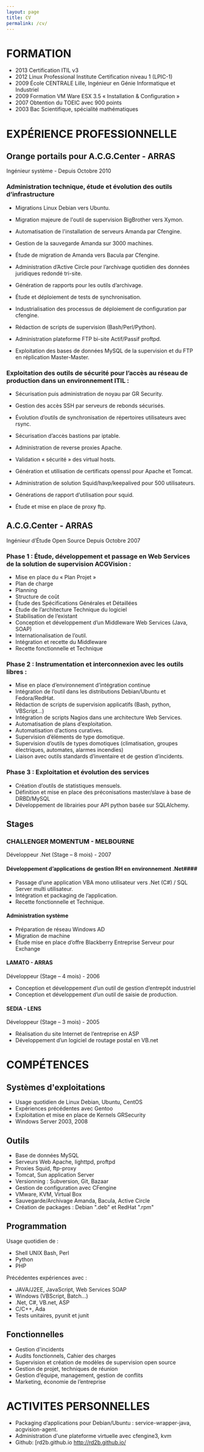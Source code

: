 ```yaml
---
layout: page
title: CV
permalink: /cv/
---
```


# FORMATION #
 - 2013 Certification ITIL v3
 - 2012 Linux Professional Institute Certification niveau 1 (LPIC-1)
 - 2009 École CENTRALE Lille, Ingénieur en Génie Informatique et Industriel
 - 2009 Formation VM Ware ESX 3.5 « Installation & Configuration »
 - 2007 Obtention du TOEIC avec 900 points
 - 2003 Bac Scientifique, spécialité mathématiques


# EXPÉRIENCE PROFESSIONNELLE #

## Orange portails pour A.C.G.Center - ARRAS ## 
Ingénieur système - Depuis Octobre 2010

### Administration technique, étude et évolution des outils d’infrastructure ###
 - Migrations Linux Debian vers Ubuntu.
 - Migration majeure de l'outil de supervision BigBrother vers Xymon.

 - Automatisation de l'installation de serveurs Amanda par Cfengine.
 - Gestion de la sauvegarde Amanda sur 3000 machines.
 - Étude de migration de Amanda vers Bacula par Cfengine.

 - Administration d’Active Circle pour l’archivage quotidien des données juridiques redondé tri-site.
 - Génération de rapports pour les outils d’archivage.
 - Étude et déploiement de tests de synchronisation.

 - Industrialisation des processus de déploiement de configuration par cfengine.
 - Rédaction de scripts de supervision (Bash/Perl/Python).

 - Administration plateforme FTP bi-site Actif/Passif proftpd.
 - Exploitation des bases de données MySQL de la supervision et du FTP en réplication Master-Master.


### Exploitation des outils de sécurité pour l’accès au réseau de production dans un environnement ITIL : ###
 - Sécurisation puis administration de noyau par GR Security.
 - Gestion des accès SSH par serveurs de rebonds sécurisés.
 - Évolution d’outils de synchronisation de répertoires utilisateurs avec rsync.
 - Sécurisation d’accès bastions par iptable.

 - Administration de reverse proxies Apache.
 - Validation « sécurité » des virtual hosts.
 - Génération et utilisation de certificats openssl pour Apache et Tomcat.

 - Administration de solution Squid/havp/keepalived pour 500 utilisateurs.
 - Générations de rapport d’utilisation pour squid.
 - Étude et mise en place de proxy ftp.


## A.C.G.Center - ARRAS ##
Ingénieur d’Étude Open Source	Depuis Octobre 2007

### Phase 1 : Étude, développement et passage en Web Services de la solution de supervision ACGVision : ###
 - Mise en place du « Plan Projet »
 - Plan de charge
 - Planning
 - Structure de coût
 - Étude des Spécifications Générales et Détaillées
 - Étude de l’architecture Technique du logiciel
 - Stabilisation de l’existant
 - Conception et développement d’un  Middleware Web Services (Java, SOAP)
 - Internationalisation de l’outil.
 - Intégration et recette du Middleware
 - Recette fonctionnelle et Technique


### Phase 2 : Instrumentation et interconnexion avec les outils libres : ###
 - Mise en place d’environnement d’intégration continue
 - Intégration de l’outil dans les distributions Debian/Ubuntu et Fedora/RedHat.
 - Rédaction de scripts de supervision applicatifs (Bash, python, VBScript…)
 - Intégration de scripts Nagios dans une architecture Web Services.
 - Automatisation de plans d’exploitation.
 - Automatisation d’actions curatives.
 - Supervision d’éléments de type domotique.
 - Supervision d’outils de types domotiques (climatisation, groupes électriques, automates, alarmes incendies)
 - Liaison avec outils standards d’inventaire et de gestion d’incidents.


### Phase 3 : Exploitation et évolution des services ###
 - Création d’outils de statistiques mensuels.
 - Définition et mise en place des préconisations master/slave à base de DRBD/MySQL
 - Développement de librairies  pour API python basée sur SQLAlchemy.


## Stages ##

### CHALLENGER MOMENTUM - MELBOURNE ###
  Développeur .Net (Stage – 8 mois) - 2007

#### Développement d’applications de gestion RH en environnement .Net####
 - Passage d’une application VBA mono utilisateur vers .Net (C#) / SQL Server multi utilisateur.
 - Intégration et packaging de l’application.
 - Recette fonctionnelle et Technique.


#### Administration système ####
 - Préparation de réseau Windows AD
 - Migration de machine
 - Étude mise en place d’offre Blackberry Entreprise Serveur pour Exchange


#### LAMATO - ARRAS ####
Développeur (Stage – 4 mois) - 2006 
 - Conception et développement d’un outil de gestion d’entrepôt industriel 
 - Conception et développement d’un outil de saisie de production.


#### SEDIA - LENS ####
Développeur (Stage – 3 mois) - 2005
 - Réalisation du site Internet de l’entreprise  en ASP 
 - Développement d’un logiciel de routage postal en VB.net


# COMPÉTENCES #

## Systèmes d'exploitations ##
 - Usage quotidien de Linux Debian, Ubuntu, CentOS
 - Expériences précédentes avec Gentoo
 - Exploitation et mise en place de Kernels GRSecurity
 - Windows Server 2003, 2008


## Outils ##
 - Base de données MySQL
 - Serveurs Web Apache, lighttpd, proftpd
 - Proxies Squid, ftp-proxy
 - Tomcat, Sun application Server
 - Versionning : Subversion, Git, Bazaar
 - Gestion de configuration avec CFengine
 - VMware, KVM, Virtual Box
 - Sauvegarde/Archivage Amanda, Bacula, Active Circle
 - Création de packages : Debian ".deb" et RedHat ".rpm"


## Programmation ##
Usage quotidien de :

 - Shell UNIX Bash, Perl
 - Python
 - PHP


Précédentes expériences avec :

 - JAVA/J2EE, JavaScript, Web Services SOAP
 - Windows (VBScript, Batch...)
 - .Net, C#, VB.net, ASP
 - C/C++, Ada
 - Tests unitaires, pyunit et junit


## Fonctionnelles ##
 - Gestion d'incidents
 - Audits fonctionnels, Cahier des charges
 - Supervision et création de modèles de supervision open source
 - Gestion de projet, techniques de réunion
 - Gestion d’équipe, management, gestion de conflits
 - Marketing, économie de l’entreprise


# ACTIVITES PERSONNELLES #
 - Packaging d’applications pour Debian/Ubuntu : service-wrapper-java, acgvision-agent.
 - Administration d'une plateforme virtuelle avec cfengine3, kvm
 - Github: [rd2b.github.io http://rd2b.github.io/


